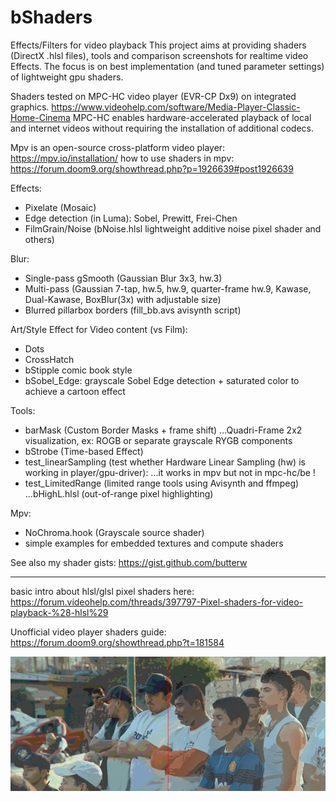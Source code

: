 # bShaders
Effects/Filters for video playback 
This project aims at providing shaders (DirectX .hlsl files), tools and comparison screenshots for realtime video Effects. The focus is on best implementation (and tuned parameter settings) of lightweight gpu shaders.

Shaders tested on MPC-HC video player (EVR-CP Dx9) on integrated graphics. https://www.videohelp.com/software/Media-Player-Classic-Home-Cinema
MPC-HC enables hardware-accelerated playback of local and internet videos without requiring the installation of additional codecs.

Mpv is an open-source cross-platform video player: https://mpv.io/installation/
how to use shaders in mpv: https://forum.doom9.org/showthread.php?p=1926639#post1926639 

Effects:
- Pixelate (Mosaic)
- Edge detection (in Luma): Sobel, Prewitt, Frei-Chen
- FilmGrain/Noise (bNoise.hlsl lightweight additive noise pixel shader and others)  

Blur:
- Single-pass gSmooth (Gaussian Blur 3x3, hw.3)
- Multi-pass (Gaussian 7-tap, hw.5, hw.9, quarter-frame hw.9, Kawase, Dual-Kawase, BoxBlur(3x) with adjustable size)
- Blurred pillarbox borders (fill_bb.avs avisynth script)

Art/Style Effect for Video content (vs Film):
- Dots
- CrossHatch
- bStipple comic book style
- bSobel_Edge: grayscale Sobel Edge detection + saturated color to achieve a cartoon effect 

Tools:
- barMask (Custom Border Masks + frame shift)
...Quadri-Frame 2x2 visualization, ex: ROGB or separate grayscale RYGB components 
- bStrobe (Time-based Effect)
- test_linearSampling (test whether Hardware Linear Sampling (hw) is working in player/gpu-driver): 
...it works in mpv but not in mpc-hc/be !
- test_LimitedRange (limited range tools using Avisynth and ffmpeg)
...bHighL.hlsl (out-of-range pixel highlighting)

Mpv:
- NoChroma.hook (Grayscale source shader)
- simple examples for embedded textures and compute shaders

See also my shader gists: https://gist.github.com/butterw

---
basic intro about hlsl/glsl pixel shaders here:
https://forum.videohelp.com/threads/397797-Pixel-shaders-for-video-playback-%28-hlsl%29

Unofficial video player shaders guide: https://forum.doom9.org/showthread.php?t=181584

![](./assets/Posterize.vs.Posterize2_8-b.png)
